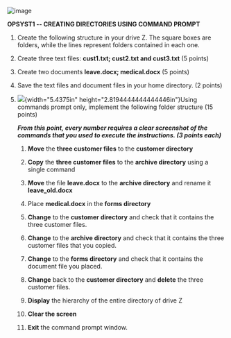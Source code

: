 ![image](https://github.com/user-attachments/assets/3bda0cde-e69c-4b99-b39a-712117c05e3e)


**OPSYST1 -- CREATING DIRECTORIES USING COMMAND PROMPT**

1.  Create the following structure in your drive Z. The square boxes are
    folders, while the lines represent folders contained in each one.

2.  Create three text files: **cust1.txt; cust2.txt and cust3.txt** (5
    points)

3.  Create two documents **leave.docx; medical.docx** (5 points)

4.  Save the text files and document files in your home directory. (2
    points)

5.  ![](vertopal_3306f3d169eb4c5dabf9894d2251dc91/media/image2.png){width="5.4375in"
    height="2.8194444444444446in"}Using commands prompt only, implement
    the following folder structure (15 points)

    ***From this point, every number requires a clear screenshot of the
    commands that you used to execute the instructions. (3 points
    each)***

    1.  **Move** the **three customer files** to the **customer
        directory**

    2.  **Copy** the **three customer files** to the **archive
        directory** using a single command

    3.  **Move** the file **leave.docx** to the **archive directory**
        and rename it **leave_old.docx**

    4.  Place **medical.docx** in the **forms directory**

    5.  **Change** to the **customer directory** and check that it
        contains the three customer files.

    6.  **Change** to the **archive directory** and check that it
        contains the three customer files that you copied.

    7.  **Change** to the **forms directory** and check that it contains
        the document file you placed.

    8.  **Change** back to the **customer directory** and **delete** the
        three customer files.

    9.  **Display** the hierarchy of the entire directory of drive Z

    10. **Clear the screen**

    11. **Exit** the command prompt window.

# 
